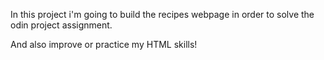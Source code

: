 In this project i'm going to build the recipes webpage in order to solve the odin project assignment. 

And also improve or practice my HTML skills!

